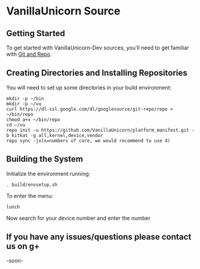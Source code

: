 VanillaUnicorn Source
===================

Getting Started
---------------
To get started with VanillaUnicorn-Dev sources, you'll need to get
familiar with [Git and Repo](http://source.android.com/source/version-control.html).


Creating Directories and Installing Repositories
------------------------------------------------

You will need to set up some directories in your build environment:


    mkdir -p ~/bin
    mkdir -p ~/vu
    curl https://dl-ssl.google.com/dl/googlesource/git-repo/repo > ~/bin/repo
    chmod a+x ~/bin/repo
    cd ~/vu
    repo init -u https://github.com/VanillaUnicorn/platform_manifest.git -b kitkat -g all,kernel,device,vendor
    repo sync -jx(x=numbers of core, we would recommend to use 4)

Building the System
-------------------

Initialize the environment running:

    . build/envsetup.sh

To enter the menu:

    lunch
    
Now search for your device number and enter the number


If you have any issues/questions please contact us on g+
--------------------------------------------------------
-soon-

